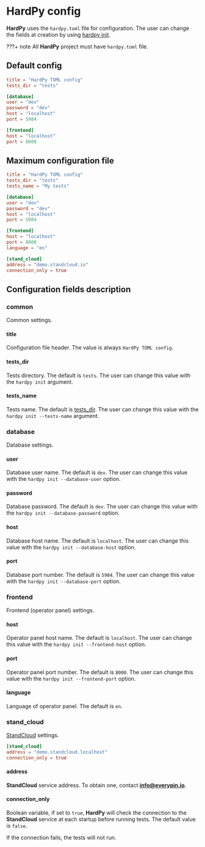 # HardPy config

**HardPy** uses the `hardpy.toml` file for configuration.
The user can change the fields at creation by using [hardpy init](./cli.md#hardpy-init).

???+ note
    All **HardPy** project must have `hardpy.toml` file.

## Default config

```toml
title = "HardPy TOML config"
tests_dir = "tests"

[database]
user = "dev"
password = "dev"
host = "localhost"
port = 5984

[frontend]
host = "localhost"
port = 8000
```

## Maximum configuration file

```toml
title = "HardPy TOML config"
tests_dir = "tests"
tests_name = "My tests"

[database]
user = "dev"
password = "dev"
host = "localhost"
port = 5984

[frontend]
host = "localhost"
port = 8000
language = "en"

[stand_cloud]
address = "demo.standcloud.io"
connection_only = true
```

## Configuration fields description

### common

Common settings.

#### title

Configuration file header.
The value is always `HardPy TOML config`.

#### tests_dir

Tests directory. The default is `tests`.
The user can change this value with the `hardpy init` argument.

#### tests_name

Tests name. The default is [tests_dir](#tests_dir).
The user can change this value with the `hardpy init --tests-name` argument.

### database

Database settings.

#### user

Database user name. The default is `dev`.
The user can change this value with the `hardpy init --database-user` option.

#### password

Database password. The default is `dev`.
The user can change this value with the `hardpy init --database-password` option.

#### host

Database host name. The default is `localhost`.
The user can change this value with the `hardpy init --database-host` option.

#### port

Database port number. The default is `5984`.
The user can change this value with the `hardpy init --database-port` option.

### frontend

Frontend (operator panel) settings.

#### host

Operator panel host name. The default is `localhost`.
The user can change this value with the `hardpy init --frontend-host` option.

#### port

Operator panel port number. The default is `8000`.
The user can change this value with the `hardpy init --frontend-port` option.

#### language

Language of operator panel. The default is `en`.

### stand_cloud

[StandCloud](./stand_cloud.md) settings.

```toml
[stand_cloud]
address = "demo.standcloud.localhost"
connection_only = true
```

#### address

**StandCloud** service address.
To obtain one, contact **info@everypin.io**.

#### connection_only

Boolean variable, if set to `true`, **HardPy** will check the connection
to the **StandCloud** service at each startup before running tests.
The default value is `false`.

If the connection fails, the tests will not run.
